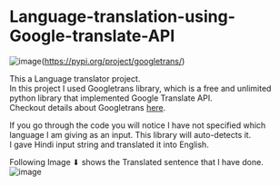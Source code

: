 # Language-translation-using-Google-translate-API
![image](https://user-images.githubusercontent.com/90775147/202903744-a937d33b-065b-4240-bb46-8c576a8af966.png)(https://pypi.org/project/googletrans/)

This a Language translator project.<br/>
In this project I used Googletrans library, which is a free and unlimited python library that implemented Google Translate API. <br/>
Checkout details about Googletrans [here](https://pypi.org/project/googletrans/).<br/>

If you go through the code you will notice I have not specified which language I am giving as an input. This library will auto-detects it.<br/>
I gave Hindi input string and translated it into English.<br/>


Following Image ⬇︎ shows the Translated sentence that I have done.<br/>
![image](https://user-images.githubusercontent.com/90775147/202903401-e1d1fd89-7c64-429b-8351-91cd0b559471.png)
